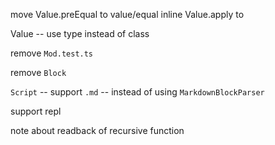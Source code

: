 move Value.preEqual to value/equal
inline Value.apply to

Value -- use type instead of class

remove `Mod.test.ts`

remove `Block`

`Script` -- support `.md` -- instead of using `MarkdownBlockParser`

support repl

note about readback of recursive function
